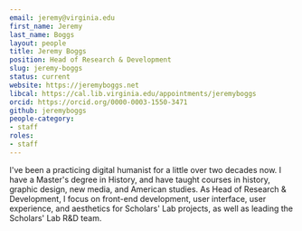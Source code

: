 ```yaml
---
email: jeremy@virginia.edu
first_name: Jeremy
last_name: Boggs
layout: people
title: Jeremy Boggs
position: Head of Research & Development
slug: jeremy-boggs
status: current
website: https://jeremyboggs.net
libcal: https://cal.lib.virginia.edu/appointments/jeremyboggs
orcid: https://orcid.org/0000-0003-1550-3471
github: jeremyboggs
people-category:
- staff
roles:
- staff
---
```


I've been a practicing digital humanist for a little over two decades now. I have
a Master's degree in History, and have taught courses in history, graphic
design, new media, and American studies. As Head of Research & Development, I
focus on front-end development, user interface, user experience, and aesthetics
for Scholars' Lab projects, as well as leading the Scholars' Lab R&D team.